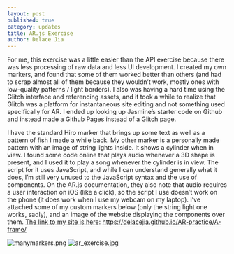 ```yaml
---
layout: post
published: true
category: updates
title: AR.js Exercise
author: Delace Jia
---
```

For me, this exercise was a little easier than the API exercise because there was less processing of raw data and less UI development. I created my own markers, and found that some of them worked better than others (and had to scrap almost all of them because they wouldn’t work, mostly ones with low-quality patterns / light borders). I also was having a hard time using the Glitch interface and referencing assets, and it took a while to realize that Glitch was a platform for instantaneous site editing and not something used specifically for AR. I ended up looking up Jasmine’s starter code on Github and instead made a Github Pages instead of a Glitch page. 

I have the standard Hiro marker that brings up some text as well as a pattern of fish I made a while back. My other marker is a personally made pattern with an image of string lights inside. It shows a cylinder when in view. I found some code online that plays audio whenever a 3D shape is present, and I used it to play a song whenever the cylinder is in view. The script for it uses JavaScript, and while I can understand generally what it does, I’m still very unused to the JavaScript syntax and the use of components. On the AR.js documentation, they also note that audio requires a user interaction on iOS (like a click), so the script I use doesn’t work on the phone (it does work when I use my webcam on my laptop). I’ve attached some of my custom markers below (only the string light one works, sadly), and an image of the website displaying the components over them. [The link to my site is here](https://delacejia.github.io/AR-practice/A-frame/): https://delacejia.github.io/AR-practice/A-frame/ 

![manymarkers.png]({{site.baseurl}}/assets/manymarkers.png)
![ar_exercise.jpg]({{site.baseurl}}/assets/ar_exercise.jpg)
